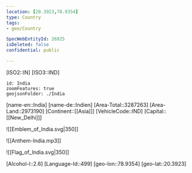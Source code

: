 ```yaml
---
location: [20.3923,78.9354]
type: Country
tags:
- geo/Country

SpocWebEntityId: 26925
isDeleted: false
confidential: public

---
```

[ISO2::IN]
[ISO3::IND]
```leaflet
id: India
zoomFeatures: true
geojsonFolder: ./India
```

[name-en::India]
[name-de::Indien]
[Area-Total::3287263]
[Area-Land::2973190]
[Continent::[[Asia]]]
[VehicleCode::IND]
[Capital::[[New_Delhi]]]

![[Emblem_of_India.svg|350]]

![[Anthem-India.mp3]]

![[Flag_of_India.svg|350]]

[Alcohol-l::2.6]
[Language-Id::499]
[geo-lon::78.9354]
[geo-lat::20.3923]

